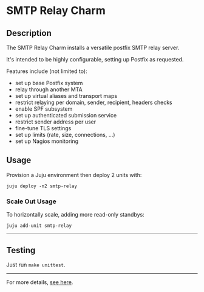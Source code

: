 # SMTP Relay Charm

## Description

The SMTP Relay Charm installs a versatile postfix SMTP relay server.

It's intended to be highly configurable, setting up Postfix as requested.

Features include (not limited to):
- set up base Postfix system
- relay through another MTA
- set up virtual aliases and transport maps
- restrict relaying per domain, sender, recipient, headers checks
- enable SPF subsystem
- set up authenticated submission service
- restrict sender address per user
- fine-tune TLS settings
- set up limits (rate, size, connections, ...)
- set up Nagios monitoring

## Usage

Provision a Juju environment then deploy 2 units with:

```
juju deploy -n2 smtp-relay
```

### Scale Out Usage

To horizontally scale, adding more read-only standbys:

```
juju add-unit smtp-relay
```

---

## Testing

Just run `make unittest`.

---

For more details, [see here](https://charmhub.io/smtp-relay/configure).
